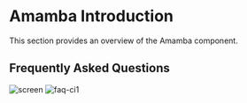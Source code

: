 # Amamba Introduction

This section provides an overview of the Amamba component.

## Frequently Asked Questions

![screen](https://docs.daocloud.io/daocloud-docs-images/docs/en/docs/amamba/images/faq01.png)
![faq-ci1](https://docs.daocloud.io/daocloud-docs-images/docs/en/docs/amamba/images/faq04.png)